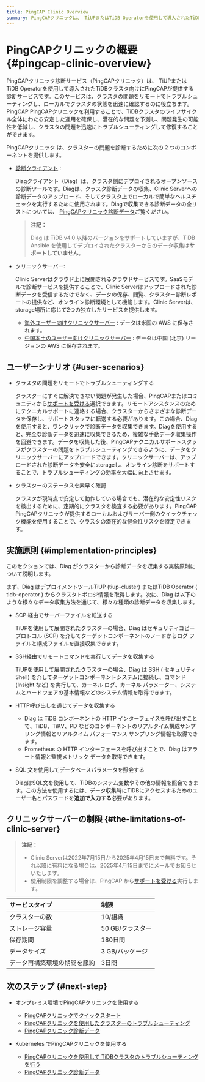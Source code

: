 ```yaml
---
title: PingCAP Clinic Overview
summary: PingCAPクリニックは、 TiUPまたはTiDB Operatorを使用して導入されたTiDBクラスタ向けの診断サービスです。クラスタの問題をリモートでトラブルシューティングし、安定した運用を保証し、クラスタの状態を迅速に確認できます。このサービスには、データ収集用のDiagクライアントと、オンライン診断レポート用のClinic Serverが含まれています。ユーザーはリモートで問題をトラブルシューティングし、クラスタの状態を迅速に確認できます。Diagはさまざまな方法で診断データを収集しますが、Clinic Serverにはクラスタ、storage、およびデータサイズに制限があります。このサービスは2025年4月15日まで無料でご利用いただけます。今後の展開としては、 PingCAPクリニックをさまざまな環境で活用していく予定です。
---
```


# PingCAPクリニックの概要 {#pingcap-clinic-overview}

PingCAPクリニック診断サービス（PingCAPクリニック）は、 TiUPまたはTiDB Operatorを使用して導入されたTiDBクラスタ向けにPingCAPが提供する診断サービスです。このサービスは、クラスタの問題をリモートでトラブルシューティングし、ローカルでクラスタの状態を迅速に確認するのに役立ちます。PingCAP PingCAPクリニックを利用することで、TiDBクラスタのライフサイクル全体にわたる安定した運用を確保し、潜在的な問題を予測し、問題発生の可能性を低減し、クラスタの問題を迅速にトラブルシューティングして修復することができます。

PingCAPクリニック は、クラスターの問題を診断するために次の 2 つのコンポーネントを提供します。

-   [診断クライアント](https://github.com/pingcap/diag) :

    Diagクライアント（Diag）は、クラスタ側にデプロイされるオープンソースの診断ツールです。Diagは、クラスタ診断データの収集、Clinic Serverへの診断データのアップロード、そしてクラスタ上でローカルで簡単なヘルスチェックを実行するために使用されます。Diagで収集できる診断データの全リストについては、 [PingCAPクリニック診断データ](/clinic/clinic-data-instruction-for-tiup.md)ご覧ください。

    > **注記：**
    >
    > Diag は TiDB v4.0 以降のバージョンをサポートしていますが、TiDB Ansible を使用してデプロイされたクラスターからのデータ収集は**サポートしていません**。

-   クリニックサーバー:

    Clinic Serverはクラウド上に展開されるクラウドサービスです。SaaSモデルで診断サービスを提供することで、Clinic Serverはアップロードされた診断データを受信するだけでなく、データの保存、閲覧、クラスター診断レポートの提供など、オンライン診断環境として機能します。Clinic Serverは、storage場所に応じて2つの独立したサービスを提供します。

    -   [海外ユーザー向けクリニックサーバー](https://clinic.pingcap.com) : データは米国の AWS に保存されます。
    -   [中国本土のユーザー向けクリニックサーバー](https://clinic.pingcap.com.cn) : データは中国 (北京) リージョンの AWS に保存されます。

## ユーザーシナリオ {#user-scenarios}

-   クラスタの問題をリモートでトラブルシューティングする

    クラスターにすぐに解決できない問題が発生した場合、PingCAPまたはコミュニティから[サポートを受ける](/support.md)選択できます。リモートアシスタンスのためにテクニカルサポートに連絡する場合、クラスターからさまざまな診断データを保存し、サポートスタッフに転送する必要があります。この場合、Diagを使用すると、ワンクリックで診断データを収集できます。Diagを使用すると、完全な診断データを迅速に収集できるため、複雑な手動データ収集操作を回避できます。データを収集した後、PingCAPテクニカルサポートスタッフがクラスターの問題をトラブルシューティングできるように、データをクリニックサーバーにアップロードできます。クリニックサーバーは、アップロードされた診断データを安全にstorageし、オンライン診断をサポートすることで、トラブルシューティングの効率を大幅に向上させます。

-   クラスターのステータスを素早く確認

    クラスタが現時点で安定して動作している場合でも、潜在的な安定性リスクを検出するために、定期的にクラスタを検査する必要があります。PingCAP PingCAPクリニックが提供するローカルおよびサーバー側のクイックチェック機能を使用することで、クラスタの潜在的な健全性リスクを特定できます。

## 実施原則 {#implementation-principles}

このセクションでは、Diag がクラスターから診断データを収集する実装原則について説明します。

まず、Diag はデプロイメントツールTiUP (tiup-cluster) またはTiDB Operator ( tidb-operator ) からクラスタトポロジ情報を取得します。次に、Diag は以下のような様々なデータ収集方法を通じて、様々な種類の診断データを収集します。

-   SCP 経由でサーバーファイルを転送する

    TiUPを使用して展開されたクラスターの場合、Diag はセキュリティコピー プロトコル (SCP) を介してターゲットコンポーネントのノードからログ ファイルと構成ファイルを直接収集できます。

-   SSH経由でリモートコマンドを実行してデータを収集する

    TiUPを使用して展開されたクラスターの場合、Diag は SSH ( セキュリティ Shell) を介してターゲットコンポーネントシステムに接続し、コマンド (Insight など) を実行して、カーネル ログ、カーネル パラメーター、システムとハードウェアの基本情報などのシステム情報を取得できます。

-   HTTP呼び出しを通じてデータを収集する

    -   Diag は TiDB コンポーネントの HTTP インターフェイスを呼び出すことで、TiDB、TiKV、PD などのコンポーネントのリアルタイム構成サンプリング情報とリアルタイム パフォーマンス サンプリング情報を取得できます。
    -   Prometheus の HTTP インターフェースを呼び出すことで、Diag はアラート情報と監視メトリック データを取得できます。

-   SQL 文を使用してデータベースパラメータを照会する

    DiagはSQL文を使用して、TiDBのシステム変数やその他の情報を照会できます。この方法を使用するには、データ収集時にTiDBにアクセスするためのユーザー名とパスワードを**追加で入力する**必要があります。

## クリニックサーバーの制限 {#the-limitations-of-clinic-server}

> **注記：**
>
> -   Clinic Serverは2022年7月15日から2025年4月15日まで無料です。それ以降に有料になる場合は、2025年4月15日までにメールでお知らせいたします。
> -   使用制限を調整する場合は、PingCAP から[サポートを受ける](/support.md)実行します。

| サービスタイプ        | 制限          |
| :------------- | :---------- |
| クラスターの数        | 10/組織       |
| ストレージ容量        | 50 GB/クラスター |
| 保存期間           | 180日間       |
| データサイズ         | 3 GB/パッケージ  |
| データ再構築環境の期間を節約 | 3日間         |

## 次のステップ {#next-step}

-   オンプレミス環境でPingCAPクリニックを使用する
    -   [PingCAPクリニックでクイックスタート](/clinic/quick-start-with-clinic.md)
    -   [PingCAPクリニックを使用したクラスターのトラブルシューティング](/clinic/clinic-user-guide-for-tiup.md)
    -   [PingCAPクリニック診断データ](/clinic/clinic-data-instruction-for-tiup.md)

-   Kubernetes でPingCAPクリニックを使用する
    -   [PingCAPクリニックを使用して TiDBクラスタのトラブルシューティングを行う](https://docs.pingcap.com/tidb-in-kubernetes/stable/clinic-user-guide)
    -   [PingCAPクリニック診断データ](https://docs.pingcap.com/tidb-in-kubernetes/stable/clinic-data-collection)
